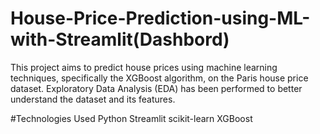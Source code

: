 # House-Price-Prediction-using-ML-with-Streamlit(Dashbord)
This project aims to predict house prices using machine learning techniques, specifically the XGBoost algorithm, on the Paris house price dataset. Exploratory Data Analysis (EDA) has been performed to better understand the dataset and its features.

#Technologies Used
Python
Streamlit
scikit-learn
XGBoost
